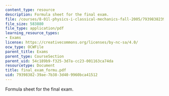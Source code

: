 ```yaml
---
content_type: resource
description: Formula sheet for the final exam.
file: /courses/8-01l-physics-i-classical-mechanics-fall-2005/7939838239ae7b383d409960bca41512_final_exam_formu.pdf
file_size: 583880
file_type: application/pdf
learning_resource_types:
- Exams
license: https://creativecommons.org/licenses/by-nc-sa/4.0/
ocw_type: OCWFile
parent_title: Exams
parent_type: CourseSection
parent_uid: 54c189b9-f325-3d7a-cc23-001163ca74da
resourcetype: Document
title: final_exam_formu.pdf
uid: 79398382-39ae-7b38-3d40-9960bca41512
---
```

Formula sheet for the final exam.